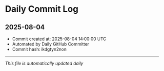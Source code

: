 # Daily Commit Log

## 2025-08-04

- Commit created at: 2025-08-04 14:00:00 UTC
- Automated by Daily GitHub Committer
- Commit hash: ikdgtyn2non

---
*This file is automatically updated daily*